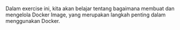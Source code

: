 Dalam exercise ini, kita akan belajar tentang bagaimana membuat dan mengelola Docker Image, yang merupakan langkah penting dalam menggunakan Docker.
